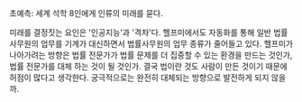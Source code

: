 초예측: 세계 석학 8인에게 인류의 미래를 묻다.

미래를 결정짓는 요인은 '인공지능'과 '격차'다. 헬프미에서도 자동화를 통해 일반 법률사무원의 업무를 기계가 대신하면서 법률사무원의 업무 종류가 줄어들고 있다. 헬프미가 나아가려는 방향은 법률 전문가가 법률 문제를 더 집중할 수 있는 환경을 만드는 것인가, 법률 전문가를 대체 하는 것이 될 것인가. 결국 법이란 것도 사람이 만든 것이기 때문에 허점이 많다고 생각한다. 궁극적으로는 완전히 대체되는 방향으로 발전하게 되지 않을까.
